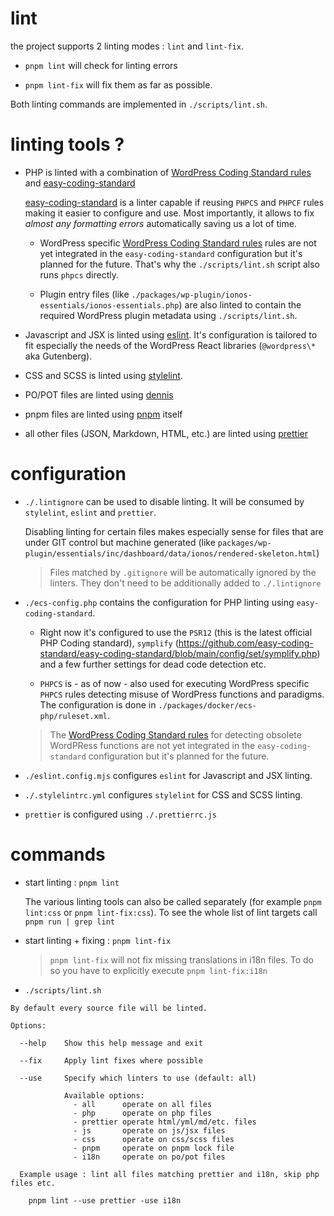 # lint

the project supports 2 linting modes : `lint` and `lint-fix`.

- `pnpm lint` will check for linting errors

- `pnpm lint-fix` will fix them as far as possible.

Both linting commands are implemented in `./scripts/lint.sh`.

# linting tools ?

- PHP is linted with a combination of [WordPress Coding Standard rules](https://developer.wordpress.org/coding-standards/wordpress-coding-standards/) and [easy-coding-standard](https://github.com/easy-coding-standard/easy-coding-standard)

  [easy-coding-standard](https://github.com/easy-coding-standard/easy-coding-standard) is a linter capable if reusing `PHPCS` and `PHPCF` rules making it easier to configure and use. Most importantly, it allows to fix _almost any formatting errors_ automatically saving us a lot of time.

  - WordPress specific [WordPress Coding Standard rules](https://developer.wordpress.org/coding-standards/wordpress-coding-standards/) rules are not yet integrated in the `easy-coding-standard` configuration but it's planned for the future. That's why the `./scripts/lint.sh` script also runs `phpcs` directly.

  - Plugin entry files (like `./packages/wp-plugin/ionos-essentials/ionos-essentials.php`) are also linted to contain the required WordPress plugin metadata using `./scripts/lint.sh`.

- Javascript and JSX is linted using [eslint](https://eslint.org/). It's configuration is tailored to fit especially the needs of the WordPress React libraries (`@wordpress\*` aka Gutenberg).

- CSS and SCSS is linted using [stylelint](https://stylelint.io/).

- PO/POT files are linted using [dennis](https://github.com/mozilla/dennis)

- pnpm files are linted using [pnpm](https://pnpm.io/) itself

- all other files (JSON, Markdown, HTML, etc.) are linted using [prettier](https://prettier.io/)

# configuration

- `./.lintignore` can be used to disable linting. It will be consumed by `stylelint`, `eslint` and `prettier`.

  Disabling linting for certain files makes especially sense for files that are under GIT control but machine generated (like `packages/wp-plugin/essentials/inc/dashboard/data/ionos/rendered-skeleton.html`)

  > Files matched by `.gitignore` will be automatically ignored by the linters. They don't need to be additionally added to `./.lintignore`

- `./ecs-config.php` contains the configuration for PHP linting using `easy-coding-standard`.

  - Right now it's configured to use the `PSR12` (this is the latest official PHP Coding standard), `symplify` (https://github.com/easy-coding-standard/easy-coding-standard/blob/main/config/set/symplify.php) and a few further settings for dead code detection etc.

  - `PHPCS` is - as of now - also used for executing WordPress specific `PHPCS` rules detecting misuse of WordPress functions and paradigms. The configuration is done in `./packages/docker/ecs-php/ruleset.xml`.

  > The [WordPress Coding Standard rules](https://developer.wordpress.org/coding-standards/wordpress-coding-standards/) for detecting obsolete WordPRess functions are not yet integrated in the `easy-coding-standard` configuration but it's planned for the future.

- `./eslint.config.mjs` configures `eslint` for Javascript and JSX linting.

- `./.stylelintrc.yml` configures `stylelint` for CSS and SCSS linting.

- `prettier` is configured using `./.prettierrc.js`

# commands

- start linting : `pnpm lint`

  The various linting tools can also be called separately (for example `pnpm lint:css` or `pnpm lint-fix:css`). To see the whole list of lint targets call `pnpm run | grep lint`

- start linting + fixing : `pnpm lint-fix`

  > `pnpm lint-fix` will not fix missing translations in i18n files. To do so you have to explicitly execute `pnpm lint-fix:i18n`

- `./scripts/lint.sh`

```
By default every source file will be linted.

Options:

  --help    Show this help message and exit

  --fix     Apply lint fixes where possible

  --use     Specify which linters to use (default: all)

            Available options:
              - all      operate on all files
              - php      operate on php files
              - prettier operate html/yml/md/etc. files
              - js       operate on js/jsx files
              - css      operate on css/scss files
              - pnpm     operate on pnpm lock file
              - i18n     operate on po/pot files

  Example usage : lint all files matching prettier and i18n, skip php files etc.

    pnpm lint --use prettier -use i18n
```

